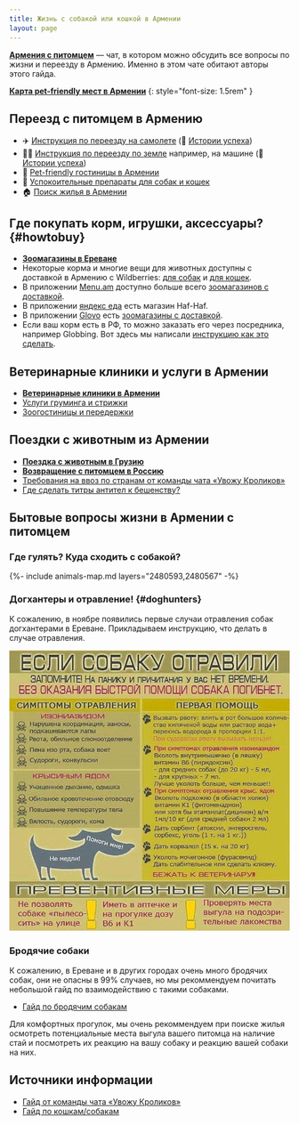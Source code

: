 ```yaml
---
title: Жизнь с собакой или кошкой в Армении
layout: page
---
```


**[Армения с питомцем](https://t.me/armenia_pets)** — чат, в котором можно обсудить все вопросы
по жизни и переезду в Армению. Именно в этом чате обитают авторы этого гайда.

**[Карта pet-friendly мест в Армении](map.md)**
{: style="font-size: 1.5rem" }

## Переезд с питомцем в Армению

- ✈️ [Инструкция по переезду на самолете](flight-to-armenia.md) (📝 [Истории успеха](flight-stories.md))
- 🚗🚌  [Инструкция по переезду по земле](ground-to-armenia.md) например, на машине (📝 [Истории успеха](ground-stories.md))
- 🏨 [Pet-friendly гостиницы в Армении](hotels.md)
- 💊 [Успокоительные препараты для собак и кошек](sedation.md)
- 🏠 [Поиск жилья в Армении](../rent-house.md)

## Где покупать корм, игрушки, аксессуары? {#howtobuy}

- **[Зоомагазины в Ереване](shops-yerevan.md)**
- Некоторые корма и многие вещи для животных доступны с доставкой в Армению с Wildberries:
  [для собак](https://am.wildberries.ru/catalog?category=16438&sort=popular) и
  [для кошек](https://am.wildberries.ru/catalog?category=16347&sort=popular).
- В приложении [Menu.am](https://menu.am/ru) доступно больше всего
  [зоомагазинов с доставкой](https://menu.am/ru/shops?filters=pet-food).
- В приложении [яндекс еда](https://eats.yandex.com/ru-am/Yerevan/r/haf-haf) есть магазин Haf-Haf.
- В приложении [Glovo](https://glovoapp.com/am/) есть
  [зоомагазины с доставкой](https://glovoapp.com/am/en/yerevan/shops-and-gifts_1554/pet-shop_35518/).
- Если ваш корм есть в РФ, то можно заказать его через посредника, например Globbing. Вот здесь мы написали
  [инструкцию как это сделать](../delivery/globbing-from-russia.md).

## Ветеринарные клиники и услуги в Армении

- **[Ветеринарные клиники в Армении](vetclinics.md)**
- [Услуги груминга и стрижки](vetclinics.md#groomers)
- [Зоогостиницы и передержки](vetclinics.md#zoohotel)

## Поездки с животным из Армении

- **[Поездка с животным в Грузию](to-georgia.md)**
- **[Возвращение с питомцем в Россию](return-to-russia.md)**
- [Требования на ввоз по странам от команды чата «Увожу Кроликов»](https://rabbitsleavingrussia.wiki/w/Требования_стран_к_ввозу_животных)
- [Где сделать титры антител к бешенству?](rabies-titers.md#лаборатории-в-армении)

## Бытовые вопросы жизни в Армении с питомцем

### Где гулять? Куда сходить с собакой?

{%- include animals-map.md layers="2480593,2480567" -%}

### Догхантеры и отравление! {#doghunters}

К сожалению, в ноябре появились первые случаи отравления собак догхантерами в Ереване. Прикладываем инструкцию, что
делать в случае отравления.

![Что делать при отправлении собаки?](/assets/animals/poisoning-help.png)

### Бродячие собаки

К сожалению, в Ереване и в других городах очень много бродячих собак, они не опасны в 99% случаев, но
мы рекоммендуем почитать небольшой гайд по взаимодействию с такими собаками.

- [Гайд по бродячим собакам](https://canis-shamanis.com/streetdogs)

Для комфортных прогулок, мы очень рекоммендуем при поиске жилья осмотреть потенциальные места выгула вашего питомца
на наличие стай и посмотреть их реакцию на вашу собаку и реакцию вашей собаки на них.

## Источники информации

- [Гайд от команды чата «Увожу Кроликов»](https://rabbitsleavingrussia.wiki/)
- [Гайд по кошкам/собакам](https://bit.ly/3F8Gf4x)
